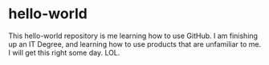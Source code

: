 # hello-world
This hello-world repository is me learning how to use GitHub.
 I am finishing up an IT Degree, and learning how to use products that are unfamiliar to me.
 I will get this right some day. LOL.
